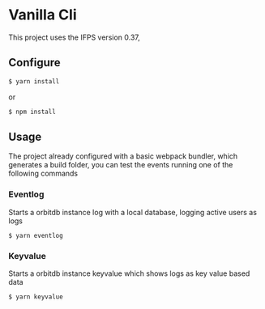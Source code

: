 # Vanilla Cli

This project uses the IFPS version 0.37, 
## Configure

```bash
$ yarn install
```
or
```bash
$ npm install
```

## Usage
The project already configured with a basic webpack bundler, which generates a build folder, you can test the events running one of the following commands

### Eventlog
Starts a orbitdb instance log with a local database, logging active users as logs
```
$ yarn eventlog
```

### Keyvalue
Starts a orbitdb instance keyvalue which shows logs as key value based data
```
$ yarn keyvalue
```
